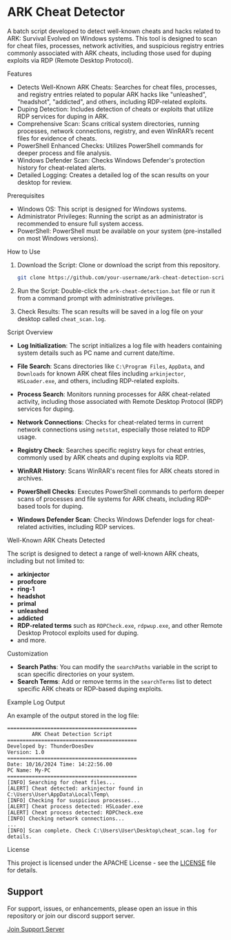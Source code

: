 
ARK Cheat Detector
===========================

A batch script developed to detect well-known cheats and hacks related to ARK: Survival Evolved on Windows systems. This tool is designed to scan for cheat files, processes, network activities, and suspicious registry entries commonly associated with ARK cheats, including those used for duping exploits via RDP (Remote Desktop Protocol).

Features

- Detects Well-Known ARK Cheats: Searches for cheat files, processes, and registry entries related to popular ARK hacks like "unleashed", "headshot", "addicted", and others, including RDP-related exploits.
- Duping Detection: Includes detection of cheats or exploits that utilize RDP services for duping in ARK.
- Comprehensive Scan: Scans critical system directories, running processes, network connections, registry, and even WinRAR’s recent files for evidence of cheats.
- PowerShell Enhanced Checks: Utilizes PowerShell commands for deeper process and file analysis.
- Windows Defender Scan: Checks Windows Defender's protection history for cheat-related alerts.
- Detailed Logging: Creates a detailed log of the scan results on your desktop for review.

Prerequisites

- Windows OS: This script is designed for Windows systems.
- Administrator Privileges: Running the script as an administrator is recommended to ensure full system access.
- PowerShell: PowerShell must be available on your system (pre-installed on most Windows versions).

How to Use

1. Download the Script: Clone or download the script from this repository.

   ```bash
   git clone https://github.com/your-username/ark-cheat-detection-script.git
   ```

2. Run the Script: Double-click the `ark-cheat-detection.bat` file or run it from a command prompt with administrative privileges.

3. Check Results: The scan results will be saved in a log file on your desktop called `cheat_scan.log`.

Script Overview

- **Log Initialization**: The script initializes a log file with headers containing system details such as PC name and current date/time.
  
- **File Search**: Scans directories like `C:\Program Files`, `AppData`, and `Downloads` for known ARK cheat files including `arkinjector`, `HSLoader.exe`, and others, including RDP-related exploits.

- **Process Search**: Monitors running processes for ARK cheat-related activity, including those associated with Remote Desktop Protocol (RDP) services for duping.

- **Network Connections**: Checks for cheat-related terms in current network connections using `netstat`, especially those related to RDP usage.

- **Registry Check**: Searches specific registry keys for cheat entries, commonly used by ARK cheats and duping exploits via RDP.

- **WinRAR History**: Scans WinRAR's recent files for ARK cheats stored in archives.

- **PowerShell Checks**: Executes PowerShell commands to perform deeper scans of processes and file systems for ARK cheats, including RDP-based tools for duping.

- **Windows Defender Scan**: Checks Windows Defender logs for cheat-related activities, including RDP services.

Well-Known ARK Cheats Detected

The script is designed to detect a range of well-known ARK cheats, including but not limited to:
- **arkinjector**
- **proofcore**
- **ring-1**
- **headshot**
- **primal**
- **unleashed**
- **addicted**
- **RDP-related terms** such as `RDPCheck.exe`, `rdpwup.exe`, and other Remote Desktop Protocol exploits used for duping.
- and more.

Customization

- **Search Paths**: You can modify the `searchPaths` variable in the script to scan specific directories on your system.
- **Search Terms**: Add or remove terms in the `searchTerms` list to detect specific ARK cheats or RDP-based duping exploits.

Example Log Output

An example of the output stored in the log file:

```
==========================================
        ARK Cheat Detection Script
==========================================
Developed by: ThunderDoesDev
Version: 1.0
==========================================
Date: 10/16/2024 Time: 14:22:56.00
PC Name: My-PC
==========================================
[INFO] Searching for cheat files...
[ALERT] Cheat detected: arkinjector found in C:\Users\User\AppData\Local\Temp\
[INFO] Checking for suspicious processes...
[ALERT] Cheat process detected: HSLoader.exe
[ALERT] Cheat process detected: RDPCheck.exe
[INFO] Checking network connections...
...
[INFO] Scan complete. Check C:\Users\User\Desktop\cheat_scan.log for details.
```

License

This project is licensed under the APACHE License - see the [LICENSE](LICENSE) file for details.

## Support

For support, issues, or enhancements, please open an issue in this repository or join our discord support server.

[Join Support Server](https://discord.gg/thunderdoesdev)
